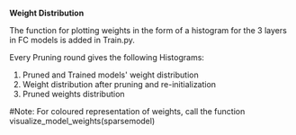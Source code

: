 **Weight Distribution**

The function for plotting weights in the form of a histogram for the 3 layers in FC models is added in Train.py. 

Every Pruning round gives the following Histograms:

  1. Pruned and Trained models' weight distribution
  2. Weight distribution after pruning and re-initialization
  3. Pruned weights distribution

#Note: For coloured representation of weights, call the function visualize_model_weights(sparsemodel)




